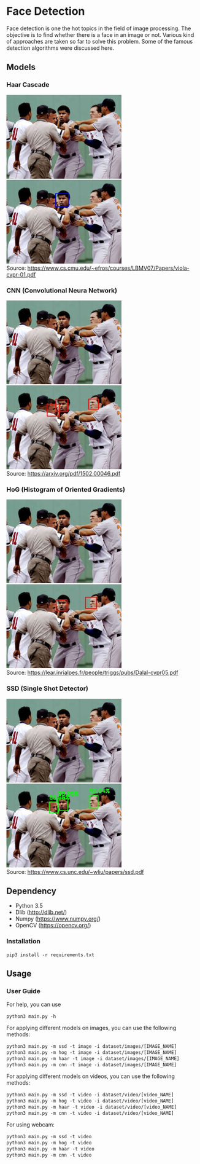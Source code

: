 # Face Detection
Face detection is one the hot topics in the field of image processing. The objective is to find whether there is a face in an image or not. Various kind of approaches are taken so far to solve this problem. Some of the famous detection algorithms were discussed here.  
## Models
### Haar Cascade   
<img src="https://github.com/arghadeep25/Face-Detection/blob/master/dataset/images/img_115.jpg" width="300">  <img src="https://github.com/arghadeep25/Face-Detection/blob/master/results/images/img_115_haar.jpg" width="300">  
Source: https://www.cs.cmu.edu/~efros/courses/LBMV07/Papers/viola-cvpr-01.pdf
### CNN (Convolutional Neura Network)  
<img src="https://github.com/arghadeep25/Face-Detection/blob/master/dataset/images/img_115.jpg" width="300"> <img src="https://github.com/arghadeep25/Face-Detection/blob/master/results/images/img_115_cnn.jpg" width="300">  
Source: https://arxiv.org/pdf/1502.00046.pdf  
### HoG (Histogram of Oriented Gradients)  
<img src="https://github.com/arghadeep25/Face-Detection/blob/master/dataset/images/img_115.jpg" width="300"> <img src="https://github.com/arghadeep25/Face-Detection/blob/master/results/images/img_115_hog.jpg" width="300">  
Source: https://lear.inrialpes.fr/people/triggs/pubs/Dalal-cvpr05.pdf  
### SSD (Single Shot Detector)
<img src="https://github.com/arghadeep25/Face-Detection/blob/master/dataset/images/img_115.jpg" width="300"> <img src="https://github.com/arghadeep25/Face-Detection/blob/master/results/images/img_115_ssd.jpg" width="300">  
Source: https://www.cs.unc.edu/~wliu/papers/ssd.pdf  

## Dependency
- Python 3.5  
- Dlib (http://dlib.net/)  
- Numpy (https://www.numpy.org/)  
- OpenCV (https://opencv.org/)  

### Installation

    pip3 install -r requirements.txt

## Usage  
### User Guide
For help, you can use
    
    python3 main.py -h   
 
For applying different models on images, you can use the following methods:

    python3 main.py -m ssd -t image -i dataset/images/[IMAGE_NAME]
    python3 main.py -m hog -t image -i dataset/images/[IMAGE_NAME]
    python3 main.py -m haar -t image -i dataset/images/[IMAGE_NAME]
    python3 main.py -m cnn -t image -i dataset/images/[IMAGE_NAME]

For applying different models on videos, you can use the following methods:

    python3 main.py -m ssd -t video -i dataset/video/[video_NAME]
    python3 main.py -m hog -t video -i dataset/video/[video_NAME]
    python3 main.py -m haar -t video -i dataset/video/[video_NAME]
    python3 main.py -m cnn -t video -i dataset/video/[video_NAME]

For using webcam:

    python3 main.py -m ssd -t video
    python3 main.py -m hog -t video
    python3 main.py -m haar -t video
    python3 main.py -m cnn -t video


